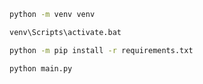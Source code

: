 ```cmd
python -m venv venv
```

```cmd
venv\Scripts\activate.bat
```

```cmd
python -m pip install -r requirements.txt
```

```cmd
python main.py
```
